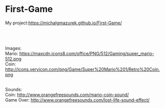 # First-Game

My project:https://michalgmazurek.github.io/First-Game/ <br><br><br><br>











Images:<br>
Mario: https://maxcdn.icons8.com/office/PNG/512/Gaming/super_mario-512.png<br>
Coin: http://icons.veryicon.com/png/Game/Super%20Mario%201/Retro%20Coin.png<br><br>

Sounds:<br>
Coin: http://www.orangefreesounds.com/mario-coin-sound/<br>
Game Over: http://www.orangefreesounds.com/lost-life-sound-effect/<br>
